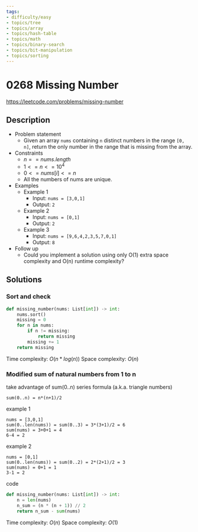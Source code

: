```yaml
---
tags:
- difficulty/easy
- topics/tree
- topics/array
- topics/hash-table
- topics/math
- topics/binary-search
- topics/bit-manipulation
- topics/sorting
---
```


# 0268 Missing Number

<https://leetcode.com/problems/missing-number>

## Description

- Problem statement
    - Given an array `nums` containing `n` distinct numbers in the range `[0, n]`, return the only number in the range that is missing from the array.
- Constraints
    - $n == nums.length$
    - $1 <= n <= 10^4$
    - $0 <= nums[i] <= n$
    - All the numbers of nums are unique.
- Examples
    - Example 1
        - Input: `nums = [3,0,1]`
        - Output: `2`
    - Example 2
        - Input: `nums = [0,1]`
        - Output: `2`
    - Example 3
        - Input: `nums = [9,6,4,2,3,5,7,0,1]`
        - Output: `8`
- Follow up
    - Could you implement a solution using only O(1) extra space complexity and O(n) runtime complexity?

## Solutions

### Sort and check

```python
def missing_number(nums: List[int]) -> int:
    nums.sort()
    missing = 0
    for n in nums:
        if n != missing:
            return missing
        missing += 1
    return missing
```

Time complexity: $O(n*log(n))$
Space complexity: $O(n)$

### Modified sum of natural numbers from 1 to n

take advantage of sum(0..n) series formula (a.k.a. triangle numbers)

```text
sum(0..n) = n*(n+1)/2
```

example 1

```text
nums = [3,0,1]
sum(0..len(nums)) = sum(0..3) = 3*(3+1)/2 = 6
sum(nums) = 3+0+1 = 4
6-4 = 2
```

example 2

```text
nums = [0,1]
sum(0..len(nums)) = sum(0..2) = 2*(2+1)/2 = 3
sum(nums) = 0+1 = 1
3-1 = 2
```

code

```python
def missing_number(nums: List[int]) -> int:
    n = len(nums)
    n_sum = (n * (n + 1)) // 2
    return n_sum - sum(nums)
```

Time complexity: $O(n)$
Space complexity: $O(1)$
